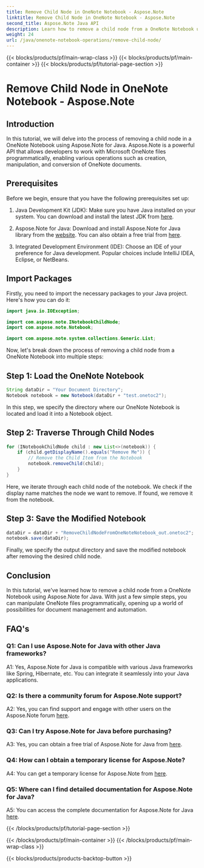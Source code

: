 ```yaml
---
title: Remove Child Node in OneNote Notebook - Aspose.Note
linktitle: Remove Child Node in OneNote Notebook - Aspose.Note
second_title: Aspose.Note Java API
description: Learn how to remove a child node from a OneNote Notebook using Aspose.Note for Java. Follow our step-by-step guide for seamless document manipulation.
weight: 24
url: /java/onenote-notebook-operations/remove-child-node/
---
```


{{< blocks/products/pf/main-wrap-class >}}
{{< blocks/products/pf/main-container >}}
{{< blocks/products/pf/tutorial-page-section >}}

# Remove Child Node in OneNote Notebook - Aspose.Note

## Introduction

In this tutorial, we will delve into the process of removing a child node in a OneNote Notebook using Aspose.Note for Java. Aspose.Note is a powerful API that allows developers to work with Microsoft OneNote files programmatically, enabling various operations such as creation, manipulation, and conversion of OneNote documents.

## Prerequisites

Before we begin, ensure that you have the following prerequisites set up:

1. Java Development Kit (JDK): Make sure you have Java installed on your system. You can download and install the latest JDK from [here](https://www.oracle.com/java/technologies/javase-jdk15-downloads.html).

2. Aspose.Note for Java: Download and install Aspose.Note for Java library from the [website](https://purchase.aspose.com/buy). You can also obtain a free trial from [here](https://releases.aspose.com/).

3. Integrated Development Environment (IDE): Choose an IDE of your preference for Java development. Popular choices include IntelliJ IDEA, Eclipse, or NetBeans.

## Import Packages

Firstly, you need to import the necessary packages to your Java project. Here's how you can do it:

```java
import java.io.IOException;

import com.aspose.note.INotebookChildNode;
import com.aspose.note.Notebook;

import com.aspose.note.system.collections.Generic.List;
```

Now, let's break down the process of removing a child node from a OneNote Notebook into multiple steps:

## Step 1: Load the OneNote Notebook

```java
String dataDir = "Your Document Directory";
Notebook notebook = new Notebook(dataDir + "test.onetoc2");
```

In this step, we specify the directory where our OneNote Notebook is located and load it into a Notebook object.

## Step 2: Traverse Through Child Nodes

```java
for (INotebookChildNode child : new List<>(notebook)) {
    if (child.getDisplayName().equals("Remove Me")) {
        // Remove the Child Item from the Notebook
        notebook.removeChild(child);
    }
}
```

Here, we iterate through each child node of the notebook. We check if the display name matches the node we want to remove. If found, we remove it from the notebook.

## Step 3: Save the Modified Notebook

```java
dataDir = dataDir + "RemoveChildNodeFromOneNoteNotebook_out.onetoc2";
notebook.save(dataDir);
```

Finally, we specify the output directory and save the modified notebook after removing the desired child node.

## Conclusion

In this tutorial, we've learned how to remove a child node from a OneNote Notebook using Aspose.Note for Java. With just a few simple steps, you can manipulate OneNote files programmatically, opening up a world of possibilities for document management and automation.

## FAQ's

### Q1: Can I use Aspose.Note for Java with other Java frameworks?

A1: Yes, Aspose.Note for Java is compatible with various Java frameworks like Spring, Hibernate, etc. You can integrate it seamlessly into your Java applications.

### Q2: Is there a community forum for Aspose.Note support?

A2: Yes, you can find support and engage with other users on the Aspose.Note forum [here](https://forum.aspose.com/c/note/28).

### Q3: Can I try Aspose.Note for Java before purchasing?

A3: Yes, you can obtain a free trial of Aspose.Note for Java from [here](https://releases.aspose.com/).

### Q4: How can I obtain a temporary license for Aspose.Note?

A4: You can get a temporary license for Aspose.Note from [here](https://purchase.aspose.com/temporary-license/).

### Q5: Where can I find detailed documentation for Aspose.Note for Java?

A5: You can access the complete documentation for Aspose.Note for Java [here](https://reference.aspose.com/note/java/).

{{< /blocks/products/pf/tutorial-page-section >}}

{{< /blocks/products/pf/main-container >}}
{{< /blocks/products/pf/main-wrap-class >}}

{{< blocks/products/products-backtop-button >}}

